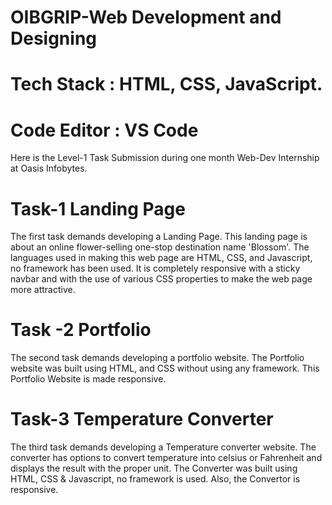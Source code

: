 # OIBGRIP-Web Development and Designing
# Tech Stack : HTML, CSS, JavaScript.

# Code Editor : VS Code

Here is the Level-1 Task Submission during one month Web-Dev Internship at Oasis Infobytes.

# Task-1 Landing Page

The first task demands developing a Landing Page. This landing page is about an online flower-selling one-stop destination name 'Blossom'. The languages used in making this web page are HTML, CSS, and Javascript, no framework has been used. It is completely responsive with a sticky navbar and with the use of various CSS properties to make the web page more attractive.


# Task -2 Portfolio

The second task demands developing a portfolio website. The Portfolio website was built using HTML, and CSS without using any framework. This Portfolio Website is made responsive.


# Task-3 Temperature Converter

The third task demands developing a Temperature converter website. The converter has options to convert temperature into celsius or Fahrenheit and displays the result with the proper unit. The Converter was built using HTML, CSS & Javascript, no framework is used. Also, the Convertor is responsive.
